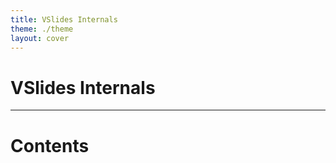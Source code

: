 ```yaml
---
title: VSlides Internals
theme: ./theme
layout: cover
---
```


# VSlides Internals

---

# Contents
